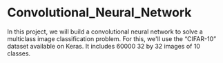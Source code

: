 # Convolutional_Neural_Network
In this project, we will build a convolutional neural network to solve a multiclass image classification problem.  For this, we'll use the “CIFAR-10” dataset available on Keras. It includes 60000 32 by 32 images of 10 classes.

